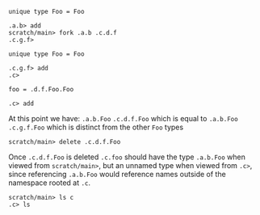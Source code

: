 ```unison
unique type Foo = Foo
```

```ucm
.a.b> add
scratch/main> fork .a.b .c.d.f
.c.g.f>
```

```unison
unique type Foo = Foo
```

```ucm
.c.g.f> add
.c>
```

```unison
foo = .d.f.Foo.Foo
```

```ucm
.c> add
```

At this point we have:
`.a.b.Foo`
`.c.d.f.Foo` which is equal to `.a.b.Foo`
`.c.g.f.Foo` which is distinct from the other `Foo` types

```ucm
scratch/main> delete .c.d.f.Foo
```
Once `.c.d.f.Foo` is deleted `.c.foo` should have the type `.a.b.Foo`
when viewed from `scratch/main>`, but an unnamed type when viewed from `.c>`,
since referencing `.a.b.Foo` would reference names outside of the
namespace rooted at `.c`.

```ucm
scratch/main> ls c
.c> ls
```
